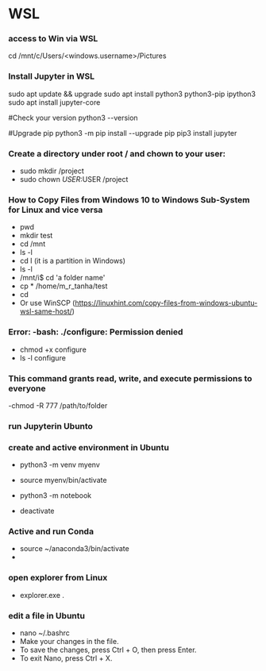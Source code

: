 # WSL
### access to Win via WSL
cd /mnt/c/Users/<windows.username>/Pictures

### Install Jupyter in WSL
sudo apt update && upgrade
sudo apt install python3 python3-pip ipython3
sudo apt install jupyter-core

#Check your version
python3 --version

#Upgrade pip
python3 -m pip install --upgrade pip
pip3 install jupyter

### Create a directory under root / and chown to your user:
  - sudo mkdir /project
  - sudo chown $USER:$USER /project

### How to Copy Files from Windows 10 to Windows Sub-System for Linux and vice versa
- pwd
- mkdir test
- cd /mnt
- ls -l
- cd I (it is a partition in Windows)
- ls -l
- /mnt/i$ cd 'a folder name'
- cp * /home/m_r_tanha/test
- cd
- Or use WinSCP (https://linuxhint.com/copy-files-from-windows-ubuntu-wsl-same-host/)
### Error: -bash: ./configure: Permission denied
- chmod +x configure
- ls -l configure
### This command grants read, write, and execute permissions to everyone
-chmod -R 777 /path/to/folder

### run Jupyterin Ubunto

### create and active environment in Ubuntu
- python3 -m venv myenv
- source myenv/bin/activate
- python3 -m notebook

- deactivate

### Active and run Conda
- source ~/anaconda3/bin/activate
- 
### open explorer from Linux
- explorer.exe .
### edit a file in Ubuntu
- nano ~/.bashrc
- Make your changes in the file.
- To save the changes, press Ctrl + O, then press Enter.
- To exit Nano, press Ctrl + X.
